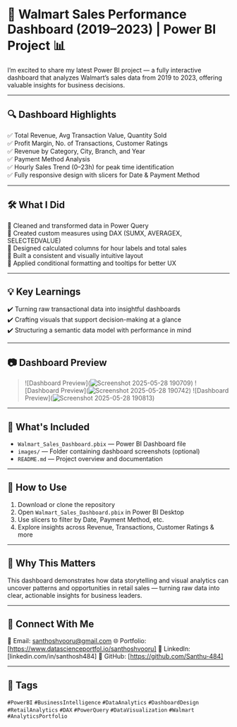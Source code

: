 # 🚀 Walmart Sales Performance Dashboard (2019–2023) | Power BI Project 📊

I’m excited to share my latest Power BI project — a fully interactive dashboard that analyzes Walmart’s sales data from 2019 to 2023, offering valuable insights for business decisions.

---

## 🔍 Dashboard Highlights

✅ Total Revenue, Avg Transaction Value, Quantity Sold  
✅ Profit Margin, No. of Transactions, Customer Ratings  
✅ Revenue by Category, City, Branch, and Year  
✅ Payment Method Analysis  
✅ Hourly Sales Trend (0–23h) for peak time identification  
✅ Fully responsive design with slicers for Date & Payment Method

---

## 🛠 What I Did

📌 Cleaned and transformed data in Power Query  
📌 Created custom measures using DAX (SUMX, AVERAGEX, SELECTEDVALUE)  
📌 Designed calculated columns for hour labels and total sales  
📌 Built a consistent and visually intuitive layout  
📌 Applied conditional formatting and tooltips for better UX

---

## 💡 Key Learnings

✔️ Turning raw transactional data into insightful dashboards  
✔️ Crafting visuals that support decision-making at a glance  
✔️ Structuring a semantic data model with performance in mind

---

## 📷 Dashboard Preview
 
> ![Dashboard Preview](![Screenshot 2025-05-28 190709](https://github.com/user-attachments/assets/1cf96c13-b3e6-4eda-a9bc-d28cf6964af6))
> ![Dashboard Preview](![Screenshot 2025-05-28 190742](https://github.com/user-attachments/assets/fa2f9da4-78ac-47cd-9dc1-65b4e0a50ef3))
>![Dashboard Preview](![Screenshot 2025-05-28 190813](https://github.com/user-attachments/assets/74e2072b-ba96-48ef-96ce-dfdeb33239da))
---

## 📁 What's Included

- `Walmart_Sales_Dashboard.pbix` — Power BI Dashboard file  
- `images/` — Folder containing dashboard screenshots (optional)  
- `README.md` — Project overview and documentation

---

## 🚀 How to Use

1. Download or clone the repository  
2. Open `Walmart_Sales_Dashboard.pbix` in Power BI Desktop  
3. Use slicers to filter by Date, Payment Method, etc.  
4. Explore insights across Revenue, Transactions, Customer Ratings & more

---

## 📌 Why This Matters

This dashboard demonstrates how data storytelling and visual analytics can uncover patterns and opportunities in retail sales — turning raw data into clear, actionable insights for business leaders.

---

## 🔗 Connect With Me

📧 Email: santhoshvooru@gmail.com 
🌐 Portfolio: [https://www.datascienceportfol.io/santhoshvooru]
💼 LinkedIn: [linkedin.com/in/santhosh484]
🐙 GitHub: [https://github.com/Santhu-484]

---

## 🔖 Tags

`#PowerBI` `#BusinessIntelligence` `#DataAnalytics` `#DashboardDesign`  
`#RetailAnalytics` `#DAX` `#PowerQuery` `#DataVisualization` `#Walmart` `#AnalyticsPortfolio`

